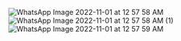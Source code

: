 ![WhatsApp Image 2022-11-01 at 12 57 58 AM](https://user-images.githubusercontent.com/56400384/199096129-75f31b28-3b93-420f-863f-bc06a40398fa.jpeg)
![WhatsApp Image 2022-11-01 at 12 57 58 AM (1)](https://user-images.githubusercontent.com/56400384/199096143-220db55f-a6f8-41b6-a636-e39d666077ff.jpeg)
![WhatsApp Image 2022-11-01 at 12 57 59 AM](https://user-images.githubusercontent.com/56400384/199096151-6ea49746-7039-4f02-bb9c-8ccf635cf698.jpeg)
